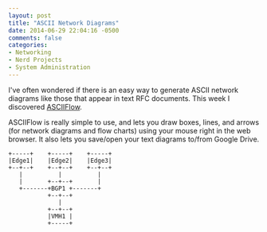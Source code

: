 ```yaml
---
layout: post
title: "ASCII Network Diagrams"
date: 2014-06-29 22:04:16 -0500
comments: false
categories: 
- Networking
- Nerd Projects
- System Administration
---
```

I've often wondered if there is an easy way to generate ASCII network diagrams like those that appear in text RFC documents. This week I discovered [ASCIIFlow](http://asciiflow.com/).

<!--more-->

ASCIIFlow is really simple to use, and lets you draw boxes, lines, and arrows (for network diagrams and flow charts) using your mouse right in the web browser. It also lets you save/open your text diagrams to/from Google Drive.

```text SampleNetwork.txt
+-----+    +-----+    +-----+
|Edge1|    |Edge2|    |Edge3|
+--+--+    +--+--+    +--+--+
   |          |          |   
   |       +--+--+       |   
   +-------+BGP1 +-------+   
           +--+--+           
              |              
           +--+--+           
           |VMH1 |           
           +-----+           
```
